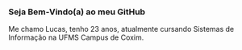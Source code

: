 ### Seja Bem-Vindo(a) ao meu GitHub

Me chamo Lucas, tenho 23 anos, atualmente cursando Sistemas de Informação na UFMS Campus de Coxim.

<!--
**LucasGarciaRodrigues/LucasGarciaRodrigues** is a ✨ _special_ ✨ repository because its `README.md` (this file) appears on your GitHub profile.

Here are some ideas to get you started:

- 🔭 I’m currently working on ...
- 🌱 I’m currently learning ...
- 👯 I’m looking to collaborate on ...
- 🤔 I’m looking for help with ...
- 💬 Ask me about ...
- 📫 How to reach me: ...
- 😄 Pronouns: ...
- ⚡ Fun fact: ...
-->
